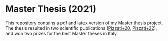 # Master Thesis (2021)

This repository contains a pdf and latex version of my Master thesis project. The thesis resulted in two scientific publications ([Pizzati+20](https://ui.adsabs.harvard.edu/abs/2020MNRAS.495..160P/abstract), [Pizzati+22](https://ui.adsabs.harvard.edu/abs/2023MNRAS.519.4608P/abstract)), and won two prizes for the best Master theses in Italy.
